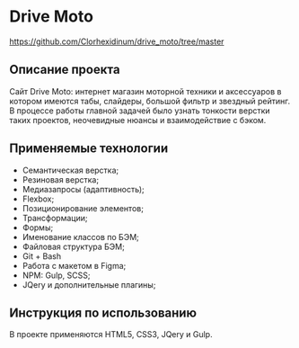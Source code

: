 # Drive Moto
https://github.com/Clorhexidinum/drive_moto/tree/master

## Описание проекта
Сайт Drive Moto: интернет магазин моторной техники и аксессуаров в котором имеются табы, слайдеры, большой фильтр и звездный рейтинг. В процессе работы главной задачей было узнать тонкости верстки таких проектов, неочевидные нюансы и взаимодействие с бэком.

## Применяемые технологии
* Семантическая верстка;
* Резиновая верстка;
* Медиазапросы (адаптивность);
* Flexbox;
* Позиционирование элементов;
* Трансформации;
* Формы;
* Именование классов по БЭМ;
* Файловая структура БЭМ;
* Git + Bash
* Работа с макетом в Figma;
* NPM: Gulp, SCSS;
* JQery и дополнительные плагины;

## Инструкция по использованию
В проекте применяются HTML5, CSS3, JQery и Gulp.
